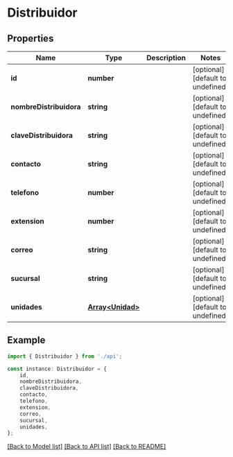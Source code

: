 # Distribuidor


## Properties

Name | Type | Description | Notes
------------ | ------------- | ------------- | -------------
**id** | **number** |  | [optional] [default to undefined]
**nombreDistribuidora** | **string** |  | [optional] [default to undefined]
**claveDistribuidora** | **string** |  | [optional] [default to undefined]
**contacto** | **string** |  | [optional] [default to undefined]
**telefono** | **number** |  | [optional] [default to undefined]
**extension** | **number** |  | [optional] [default to undefined]
**correo** | **string** |  | [optional] [default to undefined]
**sucursal** | **string** |  | [optional] [default to undefined]
**unidades** | [**Array&lt;Unidad&gt;**](Unidad.md) |  | [optional] [default to undefined]

## Example

```typescript
import { Distribuidor } from './api';

const instance: Distribuidor = {
    id,
    nombreDistribuidora,
    claveDistribuidora,
    contacto,
    telefono,
    extension,
    correo,
    sucursal,
    unidades,
};
```

[[Back to Model list]](../README.md#documentation-for-models) [[Back to API list]](../README.md#documentation-for-api-endpoints) [[Back to README]](../README.md)
